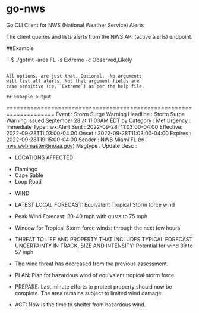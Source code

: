 # go-nws

Go CLI Client for NWS (National Weather Service) Alerts

The client queries and lists alerts from the NWS API (active alerts) endpoint.  

##Example

``
$ ./gofmt -area FL -s Extreme -c Observed,Likely
```

All options, are just that. Optional.  No arguments
will list all alerts. Not that argument fields are 
case sensitive (ie, `Extreme`) as per the help file.

## Example output

```

====================================================================
Event    : Storm Surge Warning
Headline : Storm Surge Warning issued September 28 at 11:03AM EDT by
Category : Met
Urgency  : Immediate
Type     : wx:Alert
Sent     : 2022-09-28T11:03:00-04:00
Effective: 2022-09-28T11:03:00-04:00
Onset    : 2022-09-28T11:03:00-04:00
Expires  : 2022-09-28T19:15:00-04:00
Sender   : NWS Miami FL (w-nws.webmaster@noaa.gov)
Msgtype  : Update
Desc     :
* LOCATIONS AFFECTED
- Flamingo
- Cape Sable
- Loop Road

* WIND
- LATEST LOCAL FORECAST: Equivalent Tropical Storm force wind
- Peak Wind Forecast: 30-40 mph with gusts to 75 mph
- Window for Tropical Storm force winds: through the next few
hours

- THREAT TO LIFE AND PROPERTY THAT INCLUDES TYPICAL FORECAST
UNCERTAINTY IN TRACK, SIZE AND INTENSITY: Potential for wind 39
to 57 mph
- The wind threat has decreased from the previous assessment.
- PLAN: Plan for hazardous wind of equivalent tropical storm
force.
- PREPARE: Last minute efforts to protect property should now
be complete. The area remains subject to limited wind
damage.
- ACT: Now is the time to shelter from hazardous wind.

```
